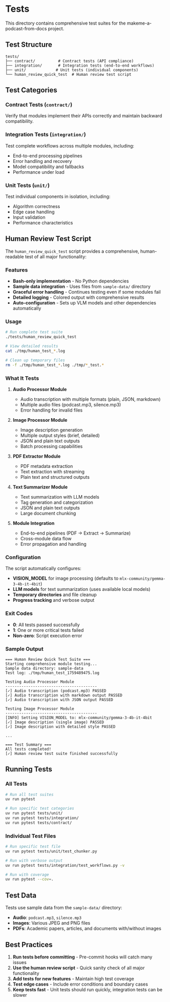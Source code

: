 # Tests

This directory contains comprehensive test suites for the makeme-a-podcast-from-docs project.

## Test Structure

```
tests/
├── contract/          # Contract tests (API compliance)
├── integration/       # Integration tests (end-to-end workflows)
├── unit/             # Unit tests (individual components)
└── human_review_quick_test  # Human review test script
```

## Test Categories

### Contract Tests (`contract/`)

Verify that modules implement their APIs correctly and maintain backward compatibility.

### Integration Tests (`integration/`)

Test complete workflows across multiple modules, including:

- End-to-end processing pipelines
- Error handling and recovery
- Model compatibility and fallbacks
- Performance under load

### Unit Tests (`unit/`)

Test individual components in isolation, including:

- Algorithm correctness
- Edge case handling
- Input validation
- Performance characteristics

## Human Review Test Script

The `human_review_quick_test` script provides a comprehensive, human-readable test of all major functionality:

### Features

- **Bash-only implementation** - No Python dependencies
- **Sample data integration** - Uses files from `sample-data/` directory
- **Graceful error handling** - Continues testing even if some modules fail
- **Detailed logging** - Colored output with comprehensive results
- **Auto-configuration** - Sets up VLM models and other dependencies automatically

### Usage

```bash
# Run complete test suite
./tests/human_review_quick_test

# View detailed results
cat ./tmp/human_test_*.log

# Clean up temporary files
rm -f ./tmp/human_test_*.log ./tmp/*_test.*
```

### What It Tests

1. **Audio Processor Module**

   - Audio transcription with multiple formats (plain, JSON, markdown)
   - Multiple audio files (podcast.mp3, silence.mp3)
   - Error handling for invalid files

2. **Image Processor Module**

   - Image description generation
   - Multiple output styles (brief, detailed)
   - JSON and plain text outputs
   - Batch processing capabilities

3. **PDF Extractor Module**

   - PDF metadata extraction
   - Text extraction with streaming
   - Plain text and structured outputs

4. **Text Summarizer Module**

   - Text summarization with LLM models
   - Tag generation and categorization
   - JSON and plain text outputs
   - Large document chunking

5. **Module Integration**
   - End-to-end pipelines (PDF → Extract → Summarize)
   - Cross-module data flow
   - Error propagation and handling

### Configuration

The script automatically configures:

- **VISION_MODEL** for image processing (defaults to `mlx-community/gemma-3-4b-it-4bit`)
- **LLM models** for text summarization (uses available local models)
- **Temporary directories** and file cleanup
- **Progress tracking** and verbose output

### Exit Codes

- **0**: All tests passed successfully
- **1**: One or more critical tests failed
- **Non-zero**: Script execution error

### Sample Output

```
=== Human Review Quick Test Suite ===
Starting comprehensive module testing...
Sample data directory: sample-data
Test log: ./tmp/human_test_1759489475.log

Testing Audio Processor Module
----------------------------------------
[✓] Audio transcription (podcast.mp3) PASSED
[✓] Audio transcription with markdown output PASSED
[✓] Audio transcription with JSON output PASSED

Testing Image Processor Module
----------------------------------------
[INFO] Setting VISION_MODEL to: mlx-community/gemma-3-4b-it-4bit
[✓] Image description (single image) PASSED
[✓] Image description with detailed style PASSED

...

=== Test Summary ===
All tests completed!
[✓] Human review test suite finished successfully
```

## Running Tests

### All Tests

```bash
# Run all test suites
uv run pytest

# Run specific test categories
uv run pytest tests/unit/
uv run pytest tests/integration/
uv run pytest tests/contract/
```

### Individual Test Files

```bash
# Run specific test file
uv run pytest tests/unit/test_chunker.py

# Run with verbose output
uv run pytest tests/integration/test_workflows.py -v

# Run with coverage
uv run pytest --cov=.
```

## Test Data

Tests use sample data from the `sample-data/` directory:

- **Audio**: `podcast.mp3`, `silence.mp3`
- **Images**: Various JPEG and PNG files
- **PDFs**: Academic papers, articles, and documents with/without images

## Best Practices

1. **Run tests before committing** - Pre-commit hooks will catch many issues
2. **Use the human review script** - Quick sanity check of all major functionality
3. **Add tests for new features** - Maintain high test coverage
4. **Test edge cases** - Include error conditions and boundary cases
5. **Keep tests fast** - Unit tests should run quickly, integration tests can be slower

